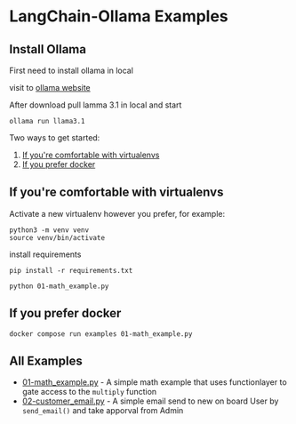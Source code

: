 # LangChain-Ollama Examples

## Install Ollama
First need to install ollama in local 

visit to [ollama website](https://ollama.com/download)

After download pull lamma 3.1 in local and start 
```
ollama run llama3.1
```



Two ways to get started:

1. [If you're comfortable with virtualenvs](#if-youre-comfortable-with-virtualenvs)
2. [If you prefer docker](#if-you-prefer-docker)

## If you're comfortable with virtualenvs

Activate a new virtualenv however you prefer, for example:

```
python3 -m venv venv
source venv/bin/activate
```

install requirements

```
pip install -r requirements.txt
```

```
python 01-math_example.py
```

## If you prefer docker

```
docker compose run examples 01-math_example.py
```

## All Examples


- [01-math_example.py](01-math_example.py) - A simple math example that uses functionlayer to gate access to the `multiply` function
- [02-customer_email.py](02-customer_email.py) - A simple email send to new on board User by `send_email()` and take apporval from Admin
